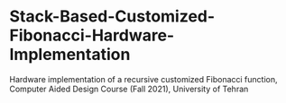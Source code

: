 # Stack-Based-Customized-Fibonacci-Hardware-Implementation
Hardware implementation of a recursive customized Fibonacci function, Computer Aided Design Course (Fall 2021), University of Tehran
